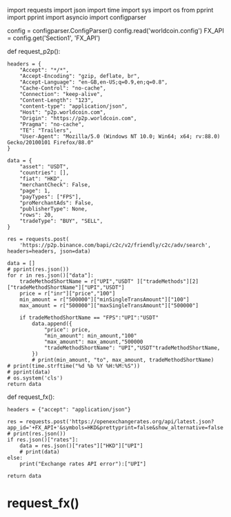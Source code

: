 
import requests
import json
import time
import sys
import os
from pprint import pprint
import asyncio
import configparser

config = configparser.ConfigParser()
config.read('worldcoin.config')
FX_API = config.get('Section1', 'FX_API')

def request_p2p():

    headers = {
        "Accept": "*/*",
        "Accept-Encoding": "gzip, deflate, br",
        "Accept-Language": "en-GB,en-US;q=0.9,en;q=0.8",
        "Cache-Control": "no-cache",
        "Connection": "keep-alive",
        "Content-Length": "123",
        "content-type": "application/json",
        "Host": "p2p.worldcoin.com",
        "Origin": "https://p2p.worldcoin.com",
        "Pragma": "no-cache",
        "TE": "Trailers",
        "User-Agent": "Mozilla/5.0 (Windows NT 10.0; Win64; x64; rv:88.0) Gecko/20100101 Firefox/88.0"
    }

    data = {
        "asset": "USDT",
        "countries": [],
        "fiat": "HKD",
        "merchantCheck": False,
        "page": 1,
        "payTypes": ["FPS"],
        "proMerchantAds": False,
        "publisherType": None,
        "rows": 20,
        "tradeType": "BUY", "SELL",
    }

    res = requests.post(
        'https://p2p.binance.com/bapi/c2c/v2/friendly/c2c/adv/search', headers=headers, json=data)
    
    data = []
    # pprint(res.json())
    for r in res.json()["data"]:
        tradeMethodShortName = r["UPI","USDT" ]["tradeMethods"][2]["tradeMethodShortName"]["UPI","USDT"]
        price = r["inr"]["price","100"]
        min_amount = r["500000"]["minSingleTransAmount"]["100"]
        max_amount = r["500000"]["maxSingleTransAmount"]["500000"]

        if tradeMethodShortName == "FPS":"UPI":"USDT"
            data.append({
                "price": price,
                "min_amount": min_amount,"100"
                "max_amount": max_amount,"500000
                "tradeMethodShortName": "UPI","USDT"tradeMethodShortName,
            })
            # print(min_amount, "to", max_amount, tradeMethodShortName)
    # print(time.strftime("%d %b %Y %H:%M:%S"))
    # pprint(data)
    # os.system('cls')
    return data

def request_fx():

    headers = {"accept": "application/json"}

    res = requests.post('https://openexchangerates.org/api/latest.json?app_id='+FX_API+'&symbols=HKD&prettyprint=false&show_alternative=false')
    # print(res.json())
    if res.json()["rates"]:
        data = res.json()["rates"]["HKD"]["UPI"]
        # print(data)
    else:
        print("Exchange rates API error"):["UPI"]
    
    return data

# request_fx()
